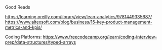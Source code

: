 Good Reads

https://learning.oreilly.com/library/view/lean-analytics/9781449335687/
https://www.altexsoft.com/blog/business/15-key-product-management-metrics-and-kpis/   



Coding Platforms:
https://www.freecodecamp.org/learn/coding-interview-prep/data-structures/typed-arrays